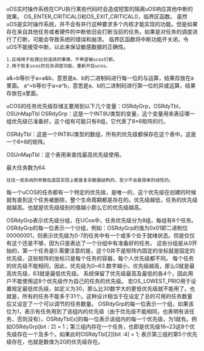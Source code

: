 uOS实时操作系统在CPU执行某些代码时会造成短暂的隔离uOS响应其他中断的效果。
OS_ENTER_CRITICAL()和OS_EXIT_CRITICAL()，临界区函数。
虽然uOS是实时操作系统，并不会有并行这种要求多个内核才能实现的功能。但是如果存在来自其他任务或者硬件的中断依旧会打断当前的任务。如果是对任务的调度进行了打断，可能会导致系统的错误和崩溃。
临界区函数将中断功能开关闭，令uOS不能接受中断，以此来保证敏感数据的正确性。

	1.区域用于处理比较连续的事情，不希望被ucos打断。
	2.用于恢复ucos的任务调度功能，重新开启ucos。

a&=b等价于a=a&b，意思是a、b的二进制码进行每一位的与运算，结果存放在a里面。
a^=b等价于a=a^b，意思是a、b的二进制码进行第一位的异或运算，结果存放在a里面。 

uCOS的任务优先级存储主要用到以下几个变量：OSRdyGrp，OSRdyTbl，OSUnMapTbl
OSRdyGrp：这是一个INT8U类型的变量，这个变量用来表征哪一组优先级已准备好。这个组有可能只有8组，它代表了8×8矩阵的行。

OSRdyTbl：这是一个INT8U类型的数组，所有的优先级都保存在这个表中。这是一个8×8的矩阵。

OSUnMapTbl：这个表用来查找最高优先级使用。

最大任务数为64.

	往往一些系统的参数在底层实现上都是复杂数据结构的，至少不会是简单的线性的。

每一个uCOS的任务都有一个特定的优先级，是唯一的，这个优先级在创建的时候就有直到这个任务被删除，整个生命周期都是存在的。优先级越低，任务的优先级就越高。也就是优先级级别的值越小那么它的优先级越高。

OSRdyGrp表示优先级分组，在UCos中，任务优先级分为8组，每组有8个任务。OSRdyGrp的每一位表示一个分组，例如：OSRdyGrp的值为0x01即二进制位00000001，则表示优先级为0-7的任务中有一个或多个处于就绪状态。但是仅仅有这个还是不够，因为只是表达了一个分组中有准备好的任务。
	这些分组是从0开始的，第一个任务是0.需要注意的是，这个0并不是矩阵内固定的坐标就是固定的优先级，这些矩阵的坐标只是每个任务的容器，每个人优先级都不同。
	每个任务的优先级不能相同，因此，优先级为0~63.数字越小，优先级越高，那么0就是最高优先级，63就是最低优先级。
	系统保留了优先级最高及最低的各4个，因此用户不能使用这8个优先级作为自己的任务的优先级。
	宏OS_LOWEST_PRIO用于设置规定最低优先级，如定义为30，那么比30数字大的更低优先级就不能用了。也就是，所有的任务不能多于31个。这种设计相当于在设定了总的可用的任务数量后又设定了一个可以调节的任务数量。
	OSRdyGrp的每一位表示一个组，如果该位为1，表示有任务用到了该组内的优先级（由于优先级不能相同，也表明有该任务，否则没有）。OSRdyTbl[x]的每一位表示该组内的每一个优先级，为1就有。例如OSRdyGrp[bit : 2] = 1；第三组内存在一个任务，也即是优先级16~23这8个优先级存在一个及多个。如果此时OSRdyTbl[2][bit :4] = 1; 表示第三组的第5个优先级存在，也就是数值为20的优先级存在。
